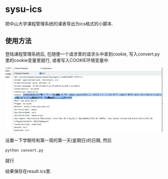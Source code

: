 # sysu-ics

把中山大学课程管理系统的课表导出为ics格式的小脚本.

## 使用方法

登陆课程管理系统后, 在随便一个请求里的请求头中拿到cookie, 写入convert.py里的cookie变量里就行, 或者写入COOKIE环境变量中.

![cookie在这呢](docs/img.png)

设置一下学期号和第一周的第一天(星期日)的日期, 然后

```bash
python convert.py
```

就行

结果保存在result.ics里.
